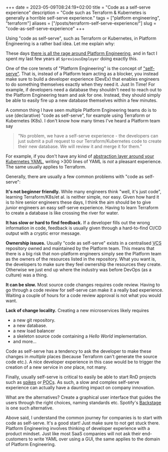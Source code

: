 +++ 
date = 2023-05-09T08:24:19+02:00
title = "Code as a self-serve experience"
description = "Code such as Terraform & Kubernetes is generally a horrible self-serve experience."
tags = ["platform engineering", "terraform"]
aliases = ["/posts/terraform-self-serve-experience/"]
slug = "code-as-self-serve-experience"
+++

Using "code as self-serve", such as Terraform or Kubernetes, in Platform
Engineering is a rather bad idea. Let me explain why:

These days [there is all the rage around Platform Engineering][platform-eng],
and in fact I spent my last few years at `$previousEmployer` doing exactly
this.

One of the core tenets of "Platform Engineering" is the concept of
["self-serve"][self-serve]. That is, instead of a Platform team acting as a
blocker, you instead make sure to build a developer experience (DevEx) that
enables engineers to do something themselves exactly when they need it. Just In
Time! For example, if developers need a database they shouldn't need to reach
out to the Platform Engineering team and ask for one. Instead, they should
simply be able to easily fire up a new database themselves within a few
minutes.

[self-serve]: https://blog.cycloid.io/user-friendly-developer-self-service-the-key-to-platform-engineering

A common thing I have seen multiple Platform Engineering teams do is to use
(declarative) "code as self-serve", for example using Terraform or Kubernetes
(K8s). I don't know how many times I've heard a Platform team say

> "No problem, we have a self-serve experience - the developers can just submit
> a pull request to our Terraform/Kubernetes code to create their new database.
> We will review it and merge it for them."

For example, if you don't have any kind of [abstraction layer around your
Kubernetes YAML][helm], writing >300 lines of YAML is _not_ a pleasant
experience. The same usually applies to Terraform.

[helm]: https://helm.sh

Generally, there are usually a few common problems with "code as self-serve":

**It's not beginner friendly.** While many engineers think "well, it's just
code", learning Terraform/K8s/et al. is neither simple, nor easy. Given how hard it
is to hire senior engineers these days, I think the aim should be to give
_junior_ engineers an easy self-serve experience. Having to learn Terraform to
create a database is like crossing the river for water.

**It has slow or hard to find feedback.** If a developer fills out the wrong
information in code, feedback is usually given through a hard-to-find CI/CD
output with a cryptic error message.

**Ownership issues.** Usually "code as self-serve" exists in a centralised
<abbr title="Version Control System">VCS</abbr> repository owned and maintained
by the Platform team. This means that there is a big risk that non-platform
engineers simply see the Platform team as the owners of the resources listed in
the repository. What you want is, the developers to make sure they feel
ownership the resources they create. Otherwise we just end up where the
industry was before DevOps (as a culture) was a thing.

**It can be slow.** Most source code changes requires code review. Having to go
through a code review for self-serve can make it a really bad experience.
Waiting a couple of hours for a code review approval is not what you would
want.

**Lack of change locality.** Creating a new microservices likely requires

 * a new git repository.
 * a new database.
 * a new load balancer
 * a skeleton source code containing a _Hello World_ implementation.
 * and more...

Code as self-serve has a tendency to ask the developer to make these changes in
_multiple_ places (because Terraform can't generate the source code etc.). A
nice developer experience in this case would be to trigger the creation of a
new service in _one_ place, not many.

[platform-eng]: https://www.honeycomb.io/blog/future-ops-platform-engineering

Finally, usually self-serve is critical to easily be able to start RnD projects
such as [spikes][spike] or <abbr title="Proof of concept">POCs</abbr>. As such,
a slow and complex self-serve experience can actually have a daunting impact on
company innovation.

[spike]: https://www.visual-paradigm.com/scrum/what-is-scrum-spike/

What are the alternatives? Create a graphical user interface that guides the
users through the right choices, naming standards etc. Spotify's
[Backstage][bs] is one such alternative.

[bs]: https://backstage.io/

Above said, I understand the common journey for companies is to start with code
as self-serve. It's a good start! Just make sure to not get stuck there.
Platform Engineering involves thinking of developer experience with a product
mindset. Just like most SaaS companies will not ask their end-customers to
write YAML over using a GUI, the same applies to the domain of Platform
Engineering.
